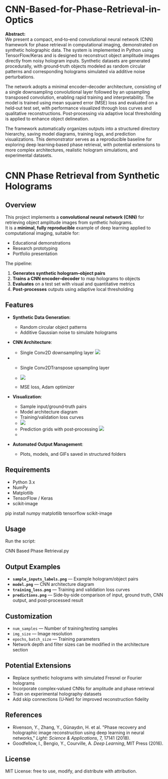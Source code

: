 # CNN-Based-for-Phase-Retrieval-in-Optics

**Abstract:**  
We present a compact, end‑to‑end convolutional neural network (CNN) framework for phase retrieval in computational imaging, demonstrated on synthetic holographic data. The system is implemented in Python using TensorFlow/Keras and is designed to reconstruct object amplitude images directly from noisy hologram inputs. Synthetic datasets are generated procedurally, with ground‑truth objects modeled as random circular patterns and corresponding holograms simulated via additive noise perturbations.  

The network adopts a minimal encoder–decoder architecture, consisting of a single downsampling convolutional layer followed by an upsampling transposed convolution, enabling rapid training and interpretability. The model is trained using mean squared error (MSE) loss and evaluated on a held‑out test set, with performance visualized through loss curves and qualitative reconstructions. Post‑processing via adaptive local thresholding is applied to enhance object delineation.  

The framework automatically organizes outputs into a structured directory hierarchy, saving model diagrams, training logs, and prediction visualizations. This demonstrator serves as a reproducible baseline for exploring deep learning‑based phase retrieval, with potential extensions to more complex architectures, realistic hologram simulations, and experimental datasets.


# CNN Phase Retrieval from Synthetic Holograms

## Overview
This project implements a **convolutional neural network (CNN)** for retrieving object amplitude images from synthetic holograms.  
It is a **minimal, fully reproducible** example of deep learning applied to computational imaging, suitable for:
- Educational demonstrations
- Research prototyping
- Portfolio presentation

The pipeline:
1. **Generates synthetic hologram–object pairs**
2. **Trains a CNN encoder–decoder** to map holograms to objects
3. **Evaluates** on a test set with visual and quantitative metrics
4. **Post‑processes** outputs using adaptive local thresholding

## Features
- **Synthetic Data Generation**:
  - Random circular object patterns
  - Additive Gaussian noise to simulate holograms
- **CNN Architecture**:
  - Single Conv2D downsampling layer
 ![](cnn_phase_retrieval/outputs/plots/cnn_model_plot_display.png)

- 
  - Single Conv2DTranspose upsampling layer
  - ![](cnn_phase_retrieval/outputs/plots/model_plot.png)

  - MSE loss, Adam optimizer
- **Visualization**:
  - Sample input/ground‑truth pairs
  - Model architecture diagram
  - Training/validation loss curves
  - ![](cnn_phase_retrieval/outputs/plots/training_loss.png)
  - Prediction grids with post‑processing
 ![](cnn_phase_retrieval/outputs/plots/predictions.png)
  - 
- **Automated Output Management**:
  - Plots, models, and GIFs saved in structured folders


## Requirements
- Python 3.x
- NumPy
- Matplotlib
- TensorFlow / Keras
- scikit‑image


pip install numpy matplotlib tensorflow scikit-image


## Usage
Run the script:

CNN Based Phase Retrieval.py


## Output Examples
- **`sample_inputs_labels.png`** — Example hologram/object pairs
- **`model.png`** — CNN architecture diagram
- **`training_loss.png`** — Training and validation loss curves
- **`predictions.png`** — Side‑by‑side comparison of input, ground truth, CNN output, and post‑processed result

## Customization
- `num_samples` — Number of training/testing samples
- `img_size` — Image resolution
- `epochs`, `batch_size` — Training parameters
- Network depth and filter sizes can be modified in the architecture section


## Potential Extensions
- Replace synthetic holograms with simulated Fresnel or Fourier holograms
- Incorporate complex‑valued CNNs for amplitude and phase retrieval
- Train on experimental holography datasets
- Add skip connections (U‑Net) for improved reconstruction fidelity

## References
- Rivenson, Y., Zhang, Y., Günaydın, H. et al. "Phase recovery and holographic image reconstruction using deep learning in neural networks," *Light: Science & Applications*, 7, 17141 (2018).
- Goodfellow, I., Bengio, Y., Courville, A. *Deep Learning*, MIT Press (2016).


## License
MIT License: free to use, modify, and distribute with attribution.
